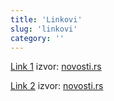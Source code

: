 ```yaml
---
title: 'Linkovi'
slug: 'linkovi'
category: ''
---
```


[Link 1](http://www.novosti.rs/vesti/srbija.73.html:707007-Medijacija-umesto-sudjenja)
izvor:
[novosti.rs](http://www.novosti.rs/)

[Link 2](http://www.novosti.rs/vesti/naslovna/drustvo/aktuelno.290.html:692577-Srbi-se-tuzakaju-a-ima-ko-da-ih-miri)
izvor:
[novosti.rs](http://www.novosti.rs/)